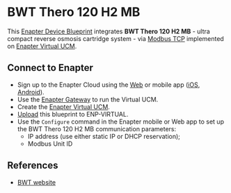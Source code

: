 # BWT Thero 120 H2 MB

This [Enapter Device Blueprint](https://github.com/Enapter/marketplace#blue_book-enapter-device-blueprints) integrates **BWT Thero 120 H2 MB** - ultra compact reverse osmosis cartridge system - via [Modbus TCP](https://developers.enapter.com/docs/reference/vucm/modbustcp) implemented on [Enapter Virtual UCM](https://handbook.enapter.com/software/software.html#%F0%9F%92%8E-virtual-ucm).

## Connect to Enapter

- Sign up to the Enapter Cloud using the [Web](https://cloud.enapter.com/) or mobile app ([iOS](https://apps.apple.com/app/id1388329910), [Android](https://play.google.com/store/apps/details?id=com.enapter&hl=en)).
- Use the [Enapter Gateway](https://handbook.enapter.com/software/gateway/2.0.0/setup/) to run the Virtual UCM.
- Create the [Enapter Virtual UCM](https://handbook.enapter.com/software/software.html#%F0%9F%92%8E-virtual-ucm).
- [Upload](https://developers.enapter.com/docs/tutorial/uploading-blueprint/) this blueprint to ENP-VIRTUAL.
- Use the `Configure` command in the Enapter mobile or Web app to set up the BWT Thero 120 H2 MB communication parameters:
  - IP address (use either static IP or DHCP reservation);
  - Modbus Unit ID

## References

- [BWT website](https://www.bwt.com/en/)
